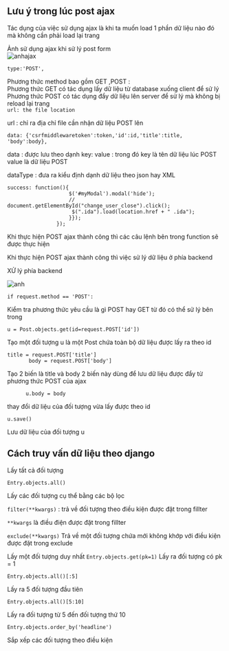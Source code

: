 ## Lưu ý trong lúc post ajax
Tác dụng của việc sử dụng ajax là khi ta muốn load 1 phần dữ liệu nào đó mà không cần phải load lại trang 

Ảnh sử dụng ajax khi sử lý post form  
![anhajax](../anh/ajax)

`
type:'POST',
`

Phương thức method bao gồm GET ,POST :     
  Phương thức GET có tác dụng lấy dữ liệu từ database xuống client để sử lý  
  Phương thức POST có tác dụng đẩy dữ liệu lên server để sử lý mà không bị  reload lại trang    
`
url: the file location
`

url : chỉ ra địa chỉ file cần nhận dữ liệu POST lên   

`
data: {'csrfmiddlewaretoken':token,'id':id,'title':title, 'body':body},
`

data : được lưu theo dạnh key: value  : 
      trong đó key là tên dữ liệu lúc POST  
               value là dữ liệu POST  
  
dataType : đưa ra kiểu định dạnh dữ liệu theo json hay XML

```
success: function(){
                	$('#myModal').modal('hide');  
                	// document.getElementById("change_user_close").click();  
                     $(".ida").load(location.href + " .ida");  
                    }});  
                });
```

Khi thực hiện POST ajax thành công thì các câu lệnh bên trong function sẽ được thực hiện 


Khi thực hiện POST ajax thành công thì việc sử lý dữ liệu ở phía backend



XỬ lý phía backend

![anh](anh) 


`if request.method == 'POST':`
 
 Kiểm tra phương thức yêu cầu là gì POST hay GET từ đó có thể sử lý bên trong 
 
 `u = Post.objects.get(id=request.POST['id'])`
 
 Tạo một đối tượng u là một Post chứa toàn bộ dữ liệu được lấy ra theo id
 ```
 title = request.POST['title']
		body = request.POST['body']
 ```  
    
    
 Tạo 2 biến là title và body 
  2 biến này dùng để lưu dữ liệu được đẩy từ phương thức POST của ajax 
  
  
  ```u.title = title
		u.body = body
  ```
  
thay đổi dữ liệu của đối tượng vừa lấy được theo id 

`u.save()`

Lưu dữ liệu của đối tượng u 


## Cách truy vấn dữ liệu theo django 
Lấy tất cả đối tượng

```Entry.objects.all()```

Lấy các đối tượng cụ thể bằng các bộ lọc

`filter(**kwargs)` : trả về đối tượng theo điều kiện được đặt trong fillter

`**kwargs` là điều điện được đặt trong fillter

`exclude(**kwargs)`
Trả về một đối tượng chứa mới không khớp với điều kiện được đặt trong exclude 


Lấy một đối tượng duy nhất 
`Entry.objects.get(pk=1)` 
Lấy ra đối tượng có pk = 1

`Entry.objects.all()[:5]`

Lấy ra 5 đối tượng đầu tiên

`Entry.objects.all()[5:10]`

Lấy ra đối tượng từ 5 đến đối tượng thứ 10

`Entry.objects.order_by('headline')`

Sắp xếp các đối tượng theo điều kiện



